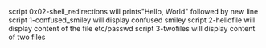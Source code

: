 script 0x02-shell_redirections will prints"Hello, World" followed by new line
script 1-confused_smiley will display confused smiley
script 2-hellofile will display content of the file etc/passwd
script 3-twofiles will display content of two files

